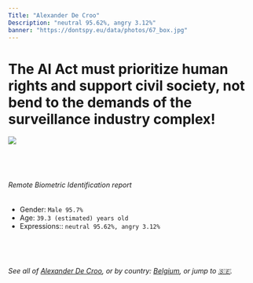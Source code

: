 ```yaml
---
Title: "Alexander De Croo"
Description: "neutral 95.62%, angry 3.12%"
banner: "https://dontspy.eu/data/photos/67_box.jpg"
---
```


# The AI Act must prioritize human rights and support civil society, not bend to the demands of the surveillance industry complex!

<link rel="stylesheet" type="text/css" href="/css/blog.css" />

<div class="is-fake" hidden>

_This image is **clearly fake**_, yet we [continue to collect them because the AI Act negotiations](/blog/why-deepfake/) are heading in a direction that will only make people's lives more complicated. For a more in-depth explanation, read: [Double threat: why losing the battle against Face Biometrics would fuel the proliferation of deepfakes](/blog/the-dual-threat-how-losing-the-biometric-battle-fuels-deepfake-proliferation/).


</div>

<!-- <img src="https://dontspy.eu/data/photos/54_box.jpg" /> -->
<img src="https://dontspy.eu/data/photos/67_box.jpg" />

## <br>

###### Remote Biometric Identification report

* <span class="label">Gender:</span> `Male 95.7%`
* <span class="label">Age:</span> `39.3 (estimated) years old`
* <span class="label">Expressions::</span> `neutral 95.62%, angry 3.12%`

## <br>

###### See all of [Alexander De Croo](/policymaker#Alexander%20De%20Croo), or by country: [Belgium](/country#Belgium), or jump to [🇸🇪](/x/201).

## <br>
